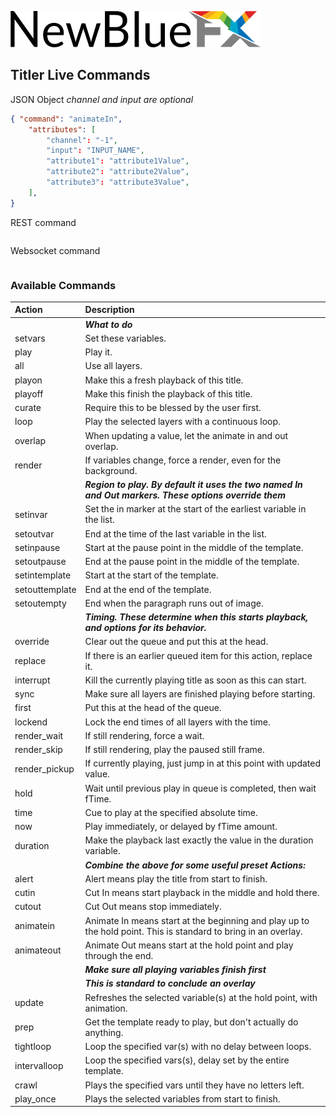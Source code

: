 [![NewBlueFX](img/NewBlueFX_logo.png)](Home.md)

## Titler Live Commands

JSON Object
*channel and input are optional*
```json
{ "command": "animateIn",
    "attributes": [
        "channel": "-1",
        "input": "INPUT_NAME",
        "attribute1": "attribute1Value",
        "attribute2": "attribute2Value",
        "attribute3": "attribute3Value",
    ],
}
```

REST command
```js

```

Websocket command
```js

```

### Available Commands

| Action | Description |
| :--- | :--- | 
| | ***What to do*** |
| setvars | Set these variables. |
| play | Play it. |
| all | Use all layers. |
| playon | Make this a fresh playback of this title. |
| playoff | Make this finish the playback of this title. |
| curate | Require this to be blessed by the user first. |
| loop | Play the selected layers with a continuous loop. |
| overlap | When updating a value, let the animate in and out overlap. |
| render | If variables change, force a render, even for the background. |
| | ***Region to play. By default it uses the two named In and Out markers. These options override them*** |
| setinvar | Set the in marker at the start of the earliest variable in the list. |
| setoutvar | End at the time of the last variable in the list. |
| setinpause | Start at the pause point in the middle of the template. |
| setoutpause | End at the pause point in the middle of the template. |
| setintemplate | Start at the start of the template. |
| setouttemplate | End at the end of the template. |
| setoutempty | End when the paragraph runs out of image. |
| | ***Timing. These determine when this starts playback, and options for its behavior.*** |
| override | Clear out the queue and put this at the head. |	
| replace | If there is an earlier queued item for this action, replace it. |
| interrupt | Kill the currently playing title as soon as this can start. |
| sync | Make sure all layers are finished playing before starting. |
| first | Put this at the head of the queue. |
| lockend | Lock the end times of all layers with the time. |
| render_wait | If still rendering, force a wait. |
| render_skip | If still rendering, play the paused still frame. |
| render_pickup | If currently playing, just jump in at this point with updated value. |
| hold | Wait until previous play in queue is completed, then wait fTime. |
| time | Cue to play at the specified absolute time. |
| now | Play immediately, or delayed by fTime amount. |
| duration | Make the playback last exactly the value in the duration variable. |
| | ***Combine the above for some useful preset Actions:*** |
| alert | Alert means play the title from start to finish. |
| cutin | Cut In means start playback in the middle and hold there. |
| cutout | Cut Out means stop immediately. |
| animatein | Animate In means start at the beginning and play up to the hold point. This is standard to bring in an overlay. |
| animateout | Animate Out means start at the hold point and play through the end. |
| | ***Make sure all playing variables finish first*** |
| | ***This is standard to conclude an overlay*** |
| update | Refreshes the selected variable(s) at the hold point, with animation. |
| prep | Get the template ready to play, but don't actually do anything. |
| tightloop | Loop the specified var(s) with no delay between loops. |
| intervalloop | Loop the specified vars(s), delay set by the entire template. |
| crawl | Plays the specified vars until they have no letters left. |
| play_once | Plays the selected variables from start to finish. |
